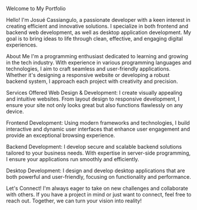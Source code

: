 Welcome to My Portfolio

Hello! I'm Josué Cassiangulo, a passionate developer with a keen interest in creating efficient and innovative solutions. I specialize in both frontend and backend web development, as well as desktop application development. My goal is to bring ideas to life through clean, effective, and engaging digital experiences.

About Me
I'm a programming enthusiast dedicated to learning and growing in the tech industry. With experience in various programming languages and technologies, I aim to craft seamless and user-friendly applications. Whether it's designing a responsive website or developing a robust backend system, I approach each project with creativity and precision.

Services Offered
Web Design & Development: I create visually appealing and intuitive websites. From layout design to responsive development, I ensure your site not only looks great but also functions flawlessly on any device.

Frontend Development: Using modern frameworks and technologies, I build interactive and dynamic user interfaces that enhance user engagement and provide an exceptional browsing experience.

Backend Development: I develop secure and scalable backend solutions tailored to your business needs. With expertise in server-side programming, I ensure your applications run smoothly and efficiently.

Desktop Development: I design and develop desktop applications that are both powerful and user-friendly, focusing on functionality and performance.

Let's Connect!
I'm always eager to take on new challenges and collaborate with others. If you have a project in mind or just want to connect, feel free to reach out. Together, we can turn your vision into reality!